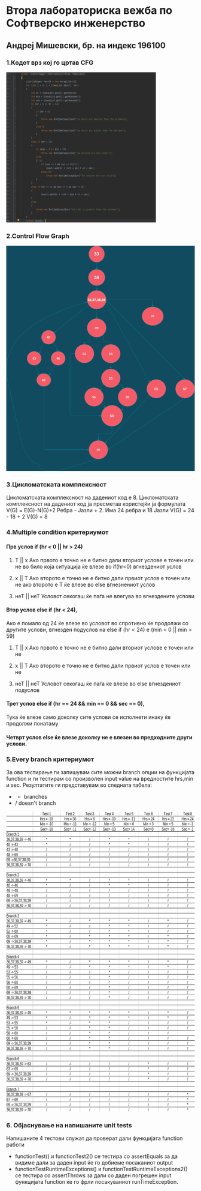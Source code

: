 # Втора лабораториска вежба по Софтверско инженерство

## Андреј Мишевски, бр. на индекс 196100
### 1.Кодот врз кој го цртав CFG
<img src = "images/function.png" height="400" width="400">

### 2.Control Flow Graph
<img src = "images/Graph.png" height="600" width="600">

### 3.Цикломатската комплексност 

Цикломатската комплексност на дадениот код е 8.
Цикломатската комплексност на дадениот код ја пресметав користејќи ја формулата V(G) = E(G)-N(G)+2
Ребра - Јазли + 2.
Има 24 ребра и 18 Јазли
V(G) = 24 - 18 + 2
V(G) = 8
            
            
### 4.Multiple condition критериумот

#### Прв услов if (hr < 0 || hr > 24) 
1. T || x  Ако првото е точно не е битно дали вториот услове е точен или не
во било која ситуација ќе влезе во if(hr<0) вгнездениот услов

2. x || Т Ако второто е точно не е битно дали првиот услов е точен или не
ако второто е Т ќе влезе во else вгнезнениот услов

3. неТ || неТ Условот секогаш ќе паѓа
не влегува во вгнездените услови

#### Втор услов else if (hr < 24),
Ако е помало од 24 ќе влезе во условот во спротивно ќе продолжи со другите услови,
вгнезден подуслов на else if (hr < 24) е (min < 0 || min > 59)
1. T || x  Ако првото е точно не е битно дали вториот услове е точен или не

2. x || Т Ако второто е точно не е битно дали првиот услов е точен или не

3. неТ || неТ Условот секогаш ќе паѓа
ќе влезе во else вгнездениот подуслов

#### Трет услов else if (hr == 24 && min == 0 && sec == 0), 
Тука ќе влезе само доколку сите услови се исполнети инаку ќе продолжи понатаму

#### Четврт услов else ќе влезе доколку не е влезен во предходните други услови.

### 5.Every branch критериумот
За ова тестирање ги запишувам сите можни branch опции на функцијата function и ги тестирам со произволен input value на вредностите hrs,min и sec.
Резултатите ги представувам во следната табела: 
- * branches
- / doesn't branch
<img src = "images/part 1.png" height="800" width="800">

### 6. Објаснување на напишаните unit tests

Напишаните 4 тестови служат да проверат дали функцијата function работи
- functionTest() и functionTest2() се тестира со assertEquals за да видиме дали за даден input ќе го добиеме посаканиот output
- functionTestRuntimeExceptions() и functionTestRuntimeExceptions2() се тестира со assertThrows за дали со даден погрешен input функцијата function ќе го фрли посакуваниот runTimeException.
